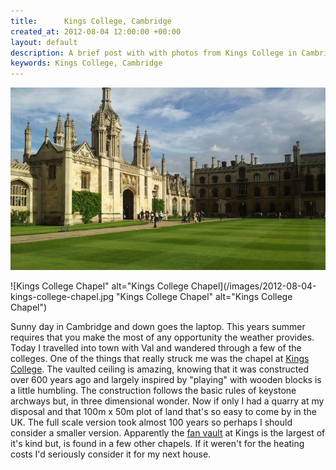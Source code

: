 ```yaml
---
title:      Kings College, Cambridge
created_at: 2012-08-04 12:00:00 +00:00
layout: default
description: A brief post with with photos from Kings College in Cambridge.
keywords: Kings College, Cambridge
---
```


![Kings College Yard and Porters Lodge](/images/2012-08-04-kings_college_yard.jpg "Kings College Yard and Porters Lodge")

![Kings College Chapel" alt="Kings College Chapel](/images/2012-08-04-kings-college-chapel.jpg "Kings College Chapel" alt="Kings College Chapel")

Sunny day in Cambridge and down goes the laptop. This years summer requires that you make the most of any opportunity the weather provides. Today I travelled into town with Val and wandered through a few of the colleges. One of the things that really struck me was the chapel at [Kings College](http://www.kings.cam.ac.uk/chapel/). The vaulted ceiling is amazing, knowing that it was constructed over 600 years ago and largely inspired by "playing" with wooden blocks is a little humbling. The construction follows the basic rules of keystone archways but, in three dimensional wonder. Now if only I had a quarry at my disposal and that 100m x 50m plot of land that's so easy to come by in the UK. The full scale version took almost 100 years so perhaps I should consider a smaller version. Apparently the [fan vault](http://en.wikipedia.org/wiki/Fan_vault) at Kings is the largest of it's kind but, is found in a few other chapels. If it weren't for the heating costs I'd seriously consider it for my next house.
